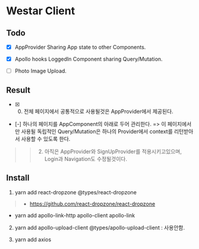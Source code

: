 # Westar Client

## Todo
- [x] AppProvider Sharing App state to other Components.
- [x] Apollo hooks LoggedIn Component sharing Query/Mutation.
- [ ] Photo Image Upload.


## Result
- [x] 0. 전체 페이지에서 공통적으로 사용될것은 AppProvider에서 제공된다.
- [-] 하나의 페이지를 AppComponent의 아래로 두어 관리한다. =>  이 페이지에서만 사용될 독립적인 Query/Mutation은 하나의 Provider에서 context를 리턴받아서 사용할 수 있도록 한다.
> > 2. 아직은 AppProvider와 SignUpProvider를 적용시키고있으며, Login과 Navigation도 수정될것이다.



## Install
1. yarn add react-dropzone @types/react-dropzone
> * https://github.com/react-dropzone/react-dropzone
- yarn add apollo-link-http apollo-client apollo-link

2. yarn add apollo-upload-client @types/apollo-upload-client 
: 사용안함.

3. yarn add axios